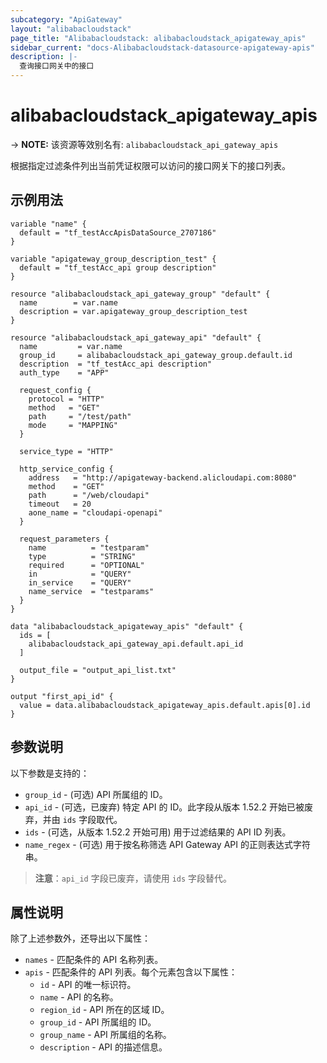 ```yaml
---
subcategory: "ApiGateway"
layout: "alibabacloudstack"
page_title: "Alibabacloudstack: alibabacloudstack_apigateway_apis"
sidebar_current: "docs-Alibabacloudstack-datasource-apigateway-apis"
description: |- 
  查询接口网关中的接口
---
```


# alibabacloudstack_apigateway_apis
-> **NOTE:** 该资源等效别名有: `alibabacloudstack_api_gateway_apis`

根据指定过滤条件列出当前凭证权限可以访问的接口网关下的接口列表。

## 示例用法

```hcl
variable "name" {
  default = "tf_testAccApisDataSource_2707186"
}

variable "apigateway_group_description_test" {
  default = "tf_testAcc_api group description"
}

resource "alibabacloudstack_api_gateway_group" "default" {
  name        = var.name
  description = var.apigateway_group_description_test
}

resource "alibabacloudstack_api_gateway_api" "default" {
  name         = var.name
  group_id     = alibabacloudstack_api_gateway_group.default.id
  description  = "tf_testAcc_api description"
  auth_type    = "APP"

  request_config {
    protocol = "HTTP"
    method   = "GET"
    path     = "/test/path"
    mode     = "MAPPING"
  }

  service_type = "HTTP"

  http_service_config {
    address   = "http://apigateway-backend.alicloudapi.com:8080"
    method    = "GET"
    path      = "/web/cloudapi"
    timeout   = 20
    aone_name = "cloudapi-openapi"
  }

  request_parameters {
    name          = "testparam"
    type          = "STRING"
    required      = "OPTIONAL"
    in            = "QUERY"
    in_service    = "QUERY"
    name_service  = "testparams"
  }
}

data "alibabacloudstack_apigateway_apis" "default" {
  ids = [
    alibabacloudstack_api_gateway_api.default.api_id
  ]

  output_file = "output_api_list.txt"
}

output "first_api_id" {
  value = data.alibabacloudstack_apigateway_apis.default.apis[0].id
}
```

## 参数说明

以下参数是支持的：

* `group_id` - (可选) API 所属组的 ID。  
* `api_id` - (可选，已废弃) 特定 API 的 ID。此字段从版本 1.52.2 开始已被废弃，并由 `ids` 字段取代。  
* `ids` - (可选，从版本 1.52.2 开始可用) 用于过滤结果的 API ID 列表。  
* `name_regex` - (可选) 用于按名称筛选 API Gateway API 的正则表达式字符串。  

> **注意**：`api_id` 字段已废弃，请使用 `ids` 字段替代。

## 属性说明

除了上述参数外，还导出以下属性：

* `names` - 匹配条件的 API 名称列表。  
* `apis` - 匹配条件的 API 列表。每个元素包含以下属性：
  * `id` - API 的唯一标识符。  
  * `name` - API 的名称。  
  * `region_id` - API 所在的区域 ID。  
  * `group_id` - API 所属组的 ID。  
  * `group_name` - API 所属组的名称。  
  * `description` - API 的描述信息。  
